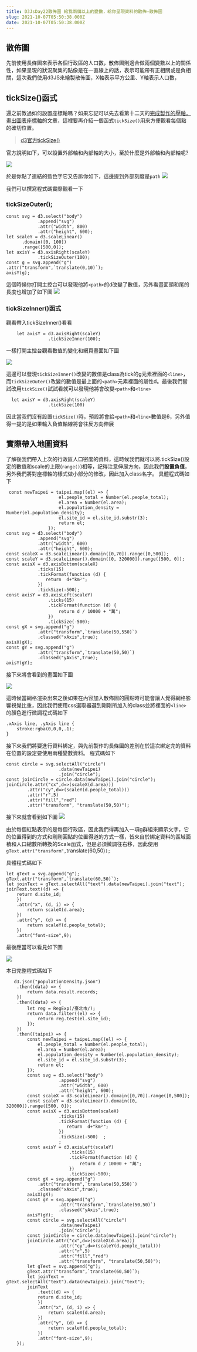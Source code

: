 ```yaml
---
title: D3JsDay22散佈圖 給我兩個以上的變數，給你呈現資料的散佈—散佈圖
slug: 2021-10-07T05:50:38.000Z
date: 2021-10-07T05:50:38.000Z
---
```




## 散佈圖

先前使用長條圖來表示各個行政區的人口數，散佈圖則適合做兩個變數以上的關係性，如果呈現的狀況聚集的點像是在一直線上的話，表示可能帶有正相關或是負相關，這次我們使用d3JS來繪製散佈圖，X軸表示平方公里、Y軸表示人口數，

## tickSize()函式

還之前教過如何設置座標軸嗎？如果忘記可以先去看第十二天的[完成製作的壓軸，畫出圖表座標軸](https://ithelp.ithome.com.tw/articles/10273251)的文章，這裡要再介紹一個函式`tickSize()`用來方便觀看每個點的確切位置。

> [d3官方tickSize()](https://github.com/d3/d3-axis/blob/v3.0.0/README.md#axis_tickSize)
> 


官方說明如下，可以設置外部軸和內部軸的大小，至於什麼是外部軸和內部軸呢?

![](https://filedn.eu/ll8NkasFkw1XVJBG2Fp9A1p/gatsby_image/ithome_2021/20211007_01.png)

於是你點了連結的藍色字它又告訴你如下，這邊提到外部刻度是`path`
![](https://filedn.eu/ll8NkasFkw1XVJBG2Fp9A1p/gatsby_image/ithome_2021/20211007_02.png)

我們可以撰寫程式碼實際觀看一下

### tickSizeOuter();

```javascript{numberLines: true}
const svg = d3.select("body")
            .append("svg")
            .attr("width", 800)
            .attr("height", 600);
let scaleY = d3.scaleLinear()
      .domain([0, 100])
      .range([500,0]);
let axisY = d3.axisRight(scaleY)
            .tickSizeOuter(100);
const g = svg.append("g")
.attr("transform",`translate(0,10)`);
axisY(g);
```
這個時候你打開主控台可以發現他將`<path>`的d改變了數值，另外看畫面頭和尾的長度也增加了如下圖
![](https://filedn.eu/ll8NkasFkw1XVJBG2Fp9A1p/gatsby_image/ithome_2021/20211007_03.png)
### tickSizeInner()函式

觀看帶入tickSizeInner()看看
```javascript{numberLines: true}
    let axisY = d3.axisRight(scaleY)
                .tickSizeInner(100);
```
一樣打開主控台觀看數值的變化和網頁畫面如下圖

![](https://filedn.eu/ll8NkasFkw1XVJBG2Fp9A1p/gatsby_image/ithome_2021/20211007_04.png)

這邊可以發現`tickSizeInner()`改變的數值是class為tick的g元素裡面的`<line>`，而`tickSizeOuter()`改變的數值是最上面的`<path>`元素裡面的屬性d。最後我們嘗試改用`tickSize()`試試看就可以發現他將會改變`<path>`和`<line>`

```javascript{numberLines: true}
  let axisY = d3.axisRight(scaleY)
                .tickSize(100)
```

因此當我們沒有設置`tickSize()`時，預設將會給`<path>`和`<line>`數值是6，另外值得一提的是如果輸入負值軸線將會往反方向伸展

## 實際帶入地圖資料
了解後我們帶入上次的行政區人口密度的資料，這時候我們就可以將.tickSize()設定的數值和scale的上限(`range()`)相等，記得注意伸展方向，因此我們**設置負值**，另外我們將對座標軸的樣式做小部分的修改，因此加入class名字。
具體程式碼如下
```javascript{numberLines: true}
 const newTaipei = taipei.map((el) => {
                    el.people_total = Number(el.people_total);
                    el.area = Number(el.area);
                    el.population_density = Number(el.population_density);
                    el.site_id = el.site_id.substr(3);
                    return el;
                });
const svg = d3.select("body")
            .append("svg")
            .attr("width", 600)
            .attr("height", 600);
const scaleX = d3.scaleLinear().domain([0,70]).range([0,500]);
const scaleY = d3.scaleLinear().domain([0, 320000]).range([500, 0]);
const axisX = d3.axisBottom(scaleX)
            .ticks(15)
            .tickFormat(function (d) { 
               return  d+"km²";
            })
            .tickSize(-500); 
const axisY = d3.axisLeft(scaleY)
                .ticks(15)
                .tickFormat(function (d) {
                    return d / 10000 + "萬";
                })
                .tickSize(-500); 
const gX = svg.append("g")
            .attr("transform",`translate(50,550)`)
            .classed("xAxis",true);
axisX(gX);
const gY = svg.append("g")
            .attr("transform",`translate(50,50)`)
            .classed("yAxis",true);
axisY(gY);
```
接下來將會看到的畫面如下圖

![](https://filedn.eu/ll8NkasFkw1XVJBG2Fp9A1p/gatsby_image/ithome_2021/20211007_05.png)

這時候當網格渲染出來之後如果在內容加入散佈圖的圓點時可能會讓人覺得網格影響視覺比重，因此我們使用css選取器選到剛剛所加入的class並將裡面的`<line>`的顏色進行微調程式碼如下
```javascript{numberLines: true}
.xAxis line, .yAxis line {
    stroke:rgba(0,0,0,.1);
}
```

接下來我們將要進行資料綁定，與先前製作的長條圖的差別在於這次綁定完的資料在位置的設定要使用兩種變數資料。
程式碼如下
```javascript{numberLines: true}
const circle = svg.selectAll("circle")
                    .data(newTaipei)
                    .join("circle");
const joinCircle = circle.data(newTaipei).join("circle");
joinCircle.attr("cx",d=>(scaleX(d.area)))
        .attr("cy",d=>(scaleY(d.people_total)))
        .attr("r",5)
        .attr("fill","red")
        .attr("transform", "translate(50,50)");   
```

接下來就會看到如下圖
![](https://filedn.eu/ll8NkasFkw1XVJBG2Fp9A1p/gatsby_image/ithome_2021/20211007_06.png)

由於每個紅點表示的是每個行政區，因此我們得再加入一項g群組來顯示文字，它的位置得到的方式和剛剛圓點的位置得道的方式一樣，皆來自於綁定資料的區域面積和人口總數所轉換的Scale函式，但是必須微調往右移，因此使用` gText.attr("transform",`translate(60,50)`);`

具體程式碼如下
```javascript{numberLines: true}
let gText = svg.append("g");
gText.attr("transform",`translate(60,50)`);
let joinText = gText.selectAll("text").data(newTaipei).join("text");
joinText.text((d) => {
    return d.site_id;
    })
    .attr("x", (d, i) => {
        return scaleX(d.area);
    })
    .attr("y", (d) => {
        return scaleY(d.people_total);
    })
    .attr("font-size",9);
```

最後應當可以看見如下圖

![](https://filedn.eu/ll8NkasFkw1XVJBG2Fp9A1p/gatsby_image/ithome_2021/20211007_07.png)


本日完整程式碼如下
```javascript{numberLines: true}
   d3.json("populationDensity.json")
    .then((data) => {
        return data.result.records;
    })
    .then((data) => {
        let reg = RegExp(/臺北市/);
        return data.filter((el) => {
            return reg.test(el.site_id);
        });
    })
    .then((taipei) => {
        const newTaipei = taipei.map((el) => {
            el.people_total = Number(el.people_total);
            el.area = Number(el.area);
            el.population_density = Number(el.population_density);
            el.site_id = el.site_id.substr(3);
            return el;
        });
        const svg = d3.select("body")
                    .append("svg")
                    .attr("width", 600)
                    .attr("height", 600);
        const scaleX = d3.scaleLinear().domain([0,70]).range([0,500]);
        const scaleY = d3.scaleLinear().domain([0, 320000]).range([500, 0]);
        const axisX = d3.axisBottom(scaleX)
                    .ticks(15)
                    .tickFormat(function (d) { 
                       return  d+"km²";
                    })
                    .tickSize(-500)  ; 
                    ;
        const axisY = d3.axisLeft(scaleY)
                        .ticks(15)
                        .tickFormat(function (d) {
                            return d / 10000 + "萬";
                        })
                        .tickSize(-500); 
        const gX = svg.append("g")
            .attr("transform",`translate(50,550)`)
            .classed("xAxis",true);
        axisX(gX);
        const gY = svg.append("g")
                    .attr("transform",`translate(50,50)`)
                    .classed("yAxis",true);
        axisY(gY);
        const circle = svg.selectAll("circle")
                    .data(newTaipei)
                    .join("circle");
        const joinCircle = circle.data(newTaipei).join("circle");
        joinCircle.attr("cx",d=>(scaleX(d.area)))
                    .attr("cy",d=>(scaleY(d.people_total)))
                    .attr("r",5)
                    .attr("fill","red")
                    .attr("transform", "translate(50,50)");            
        let gText = svg.append("g");
        gText.attr("transform",`translate(60,50)`);
        let joinText = gText.selectAll("text").data(newTaipei).join("text");
        joinText
            .text((d) => {
            return d.site_id;
            })
            .attr("x", (d, i) => {
                return scaleX(d.area);
            })
            .attr("y", (d) => {
                return scaleY(d.people_total);
            })
            .attr("font-size",9);
    });
```
